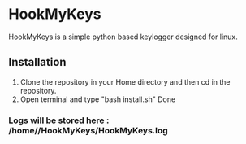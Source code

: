 # HookMyKeys
HookMyKeys is a simple python based keylogger designed for linux.

## Installation
1. Clone the repository in your Home directory and then cd in the repository.
2. Open terminal and type "bash install.sh"
Done

### Logs will be stored here : /home/<username>/HookMyKeys/HookMyKeys.log


